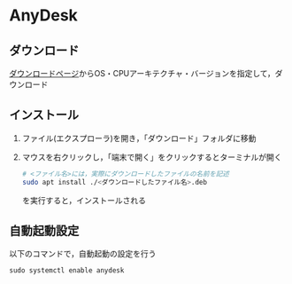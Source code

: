 # AnyDesk

## ダウンロード
[ダウンロードページ](https://anydesk.com/ja/downloads/linux)からOS・CPUアーキテクチャ・バージョンを指定して，ダウンロード

## インストール
1. ファイル(エクスプローラ)を開き，「ダウンロード」フォルダに移動<br>

2. マウスを右クリックし，「端末で開く」をクリックするとターミナルが開く<br>

   ```bash
   # <ファイル名>には，実際にダウンロードしたファイルの名前を記述
   sudo apt install ./<ダウンロードしたファイル名>.deb
   ```
   を実行すると，インストールされる

## 自動起動設定
以下のコマンドで，自動起動の設定を行う<br>

```
sudo systemctl enable anydesk
```
